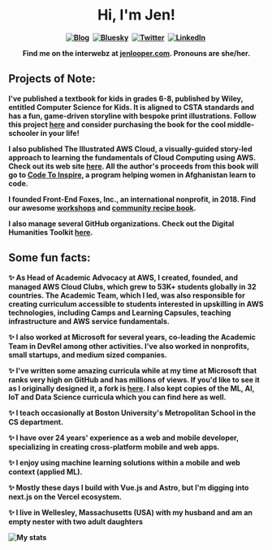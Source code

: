 <p>
  <h1 align="center"><b>Hi, I'm Jen!</h1>
</p>

<p align="center">
<a href="https://jenlooper.com"><img src="https://img.shields.io/badge/jenlooper.com-000000" alt="Blog" /></a>&nbsp;
<a href="[https://twitter.com/jenlooper](https://bsky.app/profile/jenlooper.com)"><img src="https://img.shields.io/badge/Bluesky-0285FF?logo=bluesky&logoColor=fff" alt="Bluesky" /></a>&nbsp;
<a href="https://twitter.com/jenlooper"><img src="https://img.shields.io/badge/X-%23000000.svg?logo=X&logoColor=white" alt="Twitter" /></a>&nbsp;
<a href="https://www.linkedin.com/in/jenlooper/"><img src="https://img.shields.io/badge/LinkedIn-0077B5?logo=linkedin&logoColor=white" alt="LinkedIn" /></a>&nbsp;
<br/>

<p align="center">Find me on the interwebz at <a href="http://jenlooper.com">jenlooper.com</a>. Pronouns are she/her.</p>

</p>

## Projects of Note:

I've published a textbook for kids in grades 6-8, published by Wiley, entitled **Computer Science for Kids**. It is aligned to CSTA standards and has a fun, game-driven storyline with bespoke print illustrations. Follow this project [here](https://github.com/cs4kids) and consider purchasing the book for the cool middle-schooler in your life!

I also published **The Illustrated AWS Cloud**, a visually-guided story-led approach to learning the fundamentals of Cloud Computing using AWS. Check out its web site [here](https://illustratedaws.cloud). All the author's proceeds from this book will go to [Code To Inspire](https://codetoinspire.org), a program helping women in Afghanistan learn to code.

I founded Front-End Foxes, Inc., an international nonprofit, in 2018. Find our awesome [workshops](https://frontendfoxes.github.io/curriculum/) and [community recipe book](https://frontendfoxes.github.io/kitchen-sune/).

I also manage several GitHub organizations. Check out the Digital Humanities Toolkit [here](https://github.com/Digital-Humanities-Toolkit).

## Some fun facts:

✨ As Head of Academic Advocacy at AWS, I created, founded, and managed AWS Cloud Clubs, which grew to 53K+ students globally in 32 countries. The Academic Team, which I led, was also responsible for creating curriculum accessible to students interested in upskilling in AWS technologies, including Camps and Learning Capsules, teaching infrastructure and AWS service fundamentals.

✨ I also worked at Microsoft for several years, co-leading the Academic Team in DevRel among other activities. I've also worked in nonprofits, small startups, and medium sized companies.

✨ I've written some amazing curricula while at my time at Microsoft that ranks very high on GitHub and has millions of views. If you'd like to see it as I originally designed it, a fork is [here](https://github.com/jlooper/Web-Dev-For-Beginners). I also kept copies of the ML, AI, IoT and Data Science curricula which you can find here as well.

✨ I teach occasionally at Boston University's Metropolitan School in the CS department.

✨ I have over 24 years' experience as a web and mobile developer, specializing in creating cross-platform mobile and web apps.

✨ I enjoy using machine learning solutions within a mobile and web context (applied ML).

✨ Mostly these days I build with Vue.js and Astro, but I'm digging into next.js on the Vercel ecosystem.

✨ I live in Wellesley, Massachusetts (USA) with my husband and am an empty nester with two adult daughters

![My stats](https://github-readme-stats.vercel.app/api?username=jlooper&show_icons=true&theme=nightowl)

